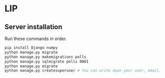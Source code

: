 # LIP

## Server installation

Run these commands in order.

```bash
pip install Django numpy
python manage.py migrate
python manage.py makemigrations polls
python manage.py sqlmigrate polls 0001
python manage.py migrate
python manage.py createsuperuser # You can write down your user, email, and password in server/lipserver/credentials, which is in the .gitignore
```
